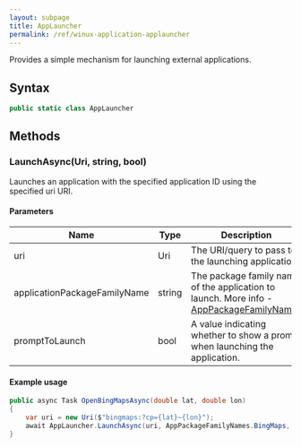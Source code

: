 ```yaml
---
layout: subpage
title: AppLauncher
permalink: /ref/winux-application-applauncher
---
```


Provides a simple mechanism for launching external applications.

## Syntax

```csharp
public static class AppLauncher
```

## Methods

### LaunchAsync(Uri, string, bool)

Launches an application with the specified application ID using the specified uri URI.

#### Parameters

| Name | Type | Description |
|---|---|---|
| uri | Uri | The URI/query to pass to the launching application. |
| applicationPackageFamilyName | string | The package family name of the application to launch. More info - [AppPackageFamilyNames](winux-application-apppackagefamilynames) |
| promptToLaunch | bool | A value indicating whether to show a prompt when launching the application. |

#### Example usage

```csharp
public async Task OpenBingMapsAsync(double lat, double lon)
{
    var uri = new Uri($"bingmaps:?cp={lat}~{lon}");
    await AppLauncher.LaunchAsync(uri, AppPackageFamilyNames.BingMaps, false);
}
```
